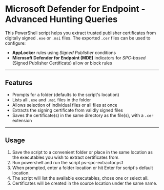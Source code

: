 # Microsoft Defender for Endpoint - Advanced Hunting Queries

This PowerShell script helps you extract trusted publisher certificates from digitally signed `.exe` or `.msi` files. The exported `.cer` files can be used to configure:

- **AppLocker** rules using *Signed Publisher* conditions
- **Microsoft Defender for Endpoint (MDE)** indicators for *SPC-based* (Signed Publisher Certificate) allow or block rules

---

## Features

- Prompts for a folder (defaults to the script's location)
- Lists all `.exe` and `.msi` files in the folder
- Allows selection of individual files or all files at once
- Extracts the signing certificate from validly signed files
- Saves the certificate(s) in the same directory as the file(s), with a `.cer` extension

---

## Usage

1. Save the script to a convenient folder or place in the same location as the executables you wish to extract certificates from.
2. Run powershell and run the script ps-spc-extractor.ps1
3. When prompted, enter a folder location or hit Enter for script's default location.
4. The script will list the available executables, chose one or select all.
5. Certificates will be created in the source location under the same name.
